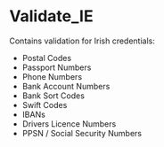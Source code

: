 Validate_IE
===========

Contains validation for Irish credentials:

 * Postal Codes
 * Passport Numbers
 * Phone Numbers
 * Bank Account Numbers
 * Bank Sort Codes
 * Swift Codes
 * IBANs
 * Drivers Licence Numbers
 * PPSN / Social Security Numbers

